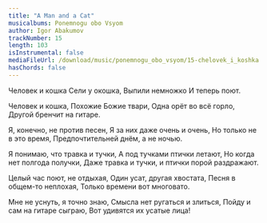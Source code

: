 ```yaml
---
title: "A Man and a Cat"
musicalbums: Ponemnogu obo Vsyom
author: Igor Abakumov
trackNumber: 15
length: 103
isInstrumental: false
mediaFileUrl: /download/music/ponemnogu_obo_vsyom/15-chelovek_i_koshka.mp3
hasChords: false
---
```


Человек и кошка
Сели у окошка,
Выпили немножко
И теперь поют.

Человек и кошка,
Похожие Божие твари,
Одна орёт во всё горло,
Другой бренчит на гитаре.

Я, конечно, не против песен,
Я за них даже очень и очень,
Но только не в это время,
Предпочтительней днём, а не ночью.

Я понимаю, что травка и тучки,
А под тучками птички летают,
Но когда нет полгода получки,
Даже травка и тучки, и птички порой раздражают.

Целый час поют, не отдыхая,
Один усат, другая хвостата,
Песня в общем-то неплохая,
Только времени вот многовато.

Мне не уснуть, я точно знаю,
Смысла нет ругаться и злиться,
Пойду и сам на гитаре сыграю,
Вот удивятся их усатые лица!
